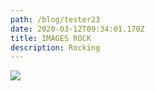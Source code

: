 ```yaml
---
path: /blog/tester23
date: 2020-03-12T09:34:01.170Z
title: IMAGES ROCK
description: Rocking
---
```

![](assets/redbull.jpg)